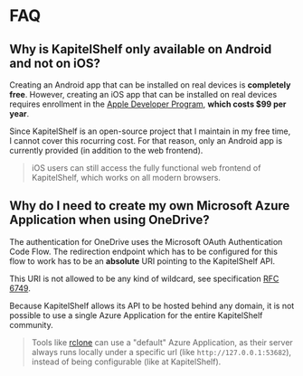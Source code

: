 # FAQ

## Why is KapitelShelf only available on Android and not on iOS?

Creating an Android app that can be installed on real devices is **completely free**. However, creating an iOS app that can be installed on real devices requires enrollment in the [Apple Developer Program](https://developer.apple.com/programs/), **which costs $99 per year**.

Since KapitelShelf is an open-source project that I maintain in my free time, I cannot cover this rocurring cost. For that reason, only an Android app is currently provided (in addition to the web frontend).

> iOS users can still access the fully functional web frontend of KapitelShelf, which works on all modern browsers.

## Why do I need to create my own Microsoft Azure Application when using OneDrive?

The authentication for OneDrive uses the Microsoft OAuth Authentication Code Flow. The redirection endpoint which has to be configured for this flow to work has to be an **absolute** URI pointing to the KapitelShelf API.

This URI is not allowed to be any kind of wildcard, see specification [RFC 6749](https://datatracker.ietf.org/doc/html/rfc6749#section-3.1.2).

Because KapitelShelf allows its API to be hosted behind any domain, it is not possible to use a single Azure Application for the entire KapitelShelf community.

> Tools like [rclone](https://rclone.org/) can use a "default" Azure Application, as their server always runs locally under a specific url (like `http://127.0.0.1:53682`), instead of being configurable (like at KapitelShelf).
